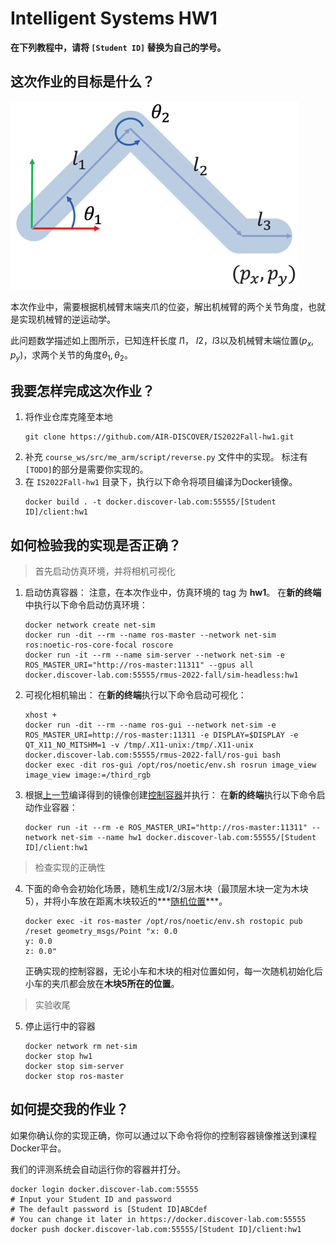 # Intelligent Systems HW1

**在下列教程中，请将 `[Student ID]` 替换为自己的学号。**

## 这次作业的目标是什么？

![reverse-kinematics](assets/reverse-kinematics.png)

本次作业中，需要根据机械臂末端夹爪的位姿，解出机械臂的两个关节角度，也就是实现机械臂的逆运动学。

此问题数学描述如上图所示，已知连杆长度 $l1$， $l2$，$l3$以及机械臂末端位置$(p_x, p_y)$，求两个关节的角度$\theta_1, \theta_2$。

## 我要怎样完成这次作业？

1. 将作业仓库克隆至本地
   ```shell
   git clone https://github.com/AIR-DISCOVER/IS2022Fall-hw1.git
   ```
2. 补充 `course_ws/src/me_arm/script/reverse.py` 文件中的实现。
   标注有 `[TODO]`的部分是需要你实现的。 
3. 在 `IS2022Fall-hw1` 目录下，执行以下命令将项目编译为Docker镜像。
   ```shell
   docker build . -t docker.discover-lab.com:55555/[Student ID]/client:hw1 
   ```

## 如何检验我的实现是否正确？

> 首先启动仿真环境，并将相机可视化

1. 启动仿真容器：
   注意，在本次作业中，仿真环境的 tag 为 **hw1**。
   在**新的终端**中执行以下命令启动仿真环境：
   ```shell
   docker network create net-sim
   docker run -dit --rm --name ros-master --network net-sim ros:noetic-ros-core-focal roscore
   docker run -it --rm --name sim-server --network net-sim -e ROS_MASTER_URI="http://ros-master:11311" --gpus all docker.discover-lab.com:55555/rmus-2022-fall/sim-headless:hw1
   ```
2. 可视化相机输出：
   在**新的终端**执行以下命令启动可视化：
   ```shell
   xhost +
   docker run -dit --rm --name ros-gui --network net-sim -e ROS_MASTER_URI=http://ros-master:11311 -e DISPLAY=$DISPLAY -e QT_X11_NO_MITSHM=1 -v /tmp/.X11-unix:/tmp/.X11-unix docker.discover-lab.com:55555/rmus-2022-fall/ros-gui bash
   docker exec -dit ros-gui /opt/ros/noetic/env.sh rosrun image_view image_view image:=/third_rgb
   ```
3. 根据[上一节](#2)编译得到的镜像创建<u>控制容器</u>并执行：
   在**新的终端**执行以下命令启动作业容器：
   ```shell
   docker run -it --rm -e ROS_MASTER_URI="http://ros-master:11311" --network net-sim --name hw1 docker.discover-lab.com:55555/[Student ID]/client:hw1
   ```
> 检查实现的正确性
4. 下面的命令会初始化场景，随机生成1/2/3层木块（最顶层木块一定为木块5），并将小车放在距离木块较近的***<u>随机位置</u>***。
   ```shell
   docker exec -it ros-master /opt/ros/noetic/env.sh rostopic pub /reset geometry_msgs/Point "x: 0.0
   y: 0.0
   z: 0.0"
   ```
   正确实现的控制容器，无论小车和木块的相对位置如何，每一次随机初始化后小车的夹爪都会放在**木块5所在的位置**。
> 实验收尾
5. 停止运行中的容器
   ```shell
   docker network rm net-sim
   docker stop hw1
   docker stop sim-server
   docker stop ros-master
   ```

## 如何提交我的作业？

如果你确认你的实现正确，你可以通过以下命令将你的控制容器镜像推送到课程Docker平台。

我们的评测系统会自动运行你的容器并打分。    

```shell
docker login docker.discover-lab.com:55555
# Input your Student ID and password
# The default password is [Student ID]ABCdef
# You can change it later in https://docker.discover-lab.com:55555
docker push docker.discover-lab.com:55555/[Student ID]/client:hw1
```